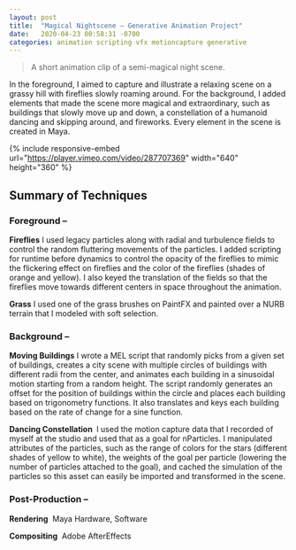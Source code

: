 ```yaml
---
layout: post
title:  "Magical Nightscene – Generative Animation Project"
date:   2020-04-23 00:58:31 -0700
categories: animation scripting vfx motioncapture generative
---
```

> A short animation clip of a semi-magical night scene. 

In the foreground, I aimed to capture and illustrate a relaxing scene on a grassy hill with fireflies slowly roaming around. For the background, I added elements that made the scene more magical and extraordinary, such as buildings that slowly move up and down, a constellation of a humanoid dancing and skipping around, and fireworks. Every element in the scene is created in Maya.

{% include responsive-embed url="https://player.vimeo.com/video/287707369" width="640" height="360" %}

## Summary of Techniques 
### Foreground –
**Fireflies** I used legacy particles along with radial and turbulence fields to control the random fluttering movements of the particles. I added scripting for runtime before dynamics to control the opacity of the fireflies to mimic the flickering effect on fireflies and the color of the fireflies (shades of orange and yellow). I also keyed the translation of the fields so that the fireflies move towards different centers in space throughout the animation. 

**Grass** I used one of the grass brushes on PaintFX and painted over a NURB terrain that I modeled with soft selection.  

### Background –
**Moving Buildings** I wrote a MEL script that randomly picks from a given set of buildings, creates a city scene with multiple circles of buildings with different radii from the center, and animates each building in a sinusoidal motion starting from a random height. The script randomly generates an offset for the position of buildings within the circle and places each building based on trigonometry functions. It also translates and keys each building based on the rate of change for a sine function. 

**Dancing Constellation ** I used the motion capture data that I recorded of myself at the studio and used that as a goal for nParticles. I manipulated attributes of the particles, such as the range of colors for the stars (different shades of yellow to white), the weights of the goal per particle (lowering the number of particles attached to the goal), and cached the simulation of the particles so this asset can easily be imported and transformed in the scene.

### Post-Production –
**Rendering**  Maya Hardware, Software

**Compositing**  Adobe AfterEffects   